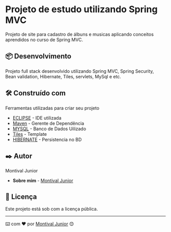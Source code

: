 # Projeto de estudo utilizando Spring MVC

Projeto de site para cadastro de álbuns e musicas aplicando conceitos aprendidos no curso de Spring MVC.


## 📦 Desenvolvimento

Projeto full stack desenvolvido utilizando Spring MVC, Spring Security, Bean validation, Hibernate, Tiles, servlets, MySql e etc.

## 🛠️ Construído com

Ferramentas utilizadas para criar seu projeto

* [ECLIPSE](http://www.https://www.eclipse.org/) - IDE utilizada
* [Maven](https://www.maven.apache.org/) - Gerente de Dependência
* [MYSQL](https://www.mysql.com/) - Banco de Dados Uilizado
* [Tiles](https://tiles.apache.org/) - Template
* [HIBERNATE](https://hibernate.org/) - Persistencia no BD

## ✒️ Autor

Montival Junior

* **Sobre mim** -  [Montival Junior](https://monthalcantara.github.io/)


## 📄 Licença

Este projeto está sob com a licença pública.



---
⌨️ com ❤️ por [Montival Junior](/https://github.com/MonthAlcantara) 😊
